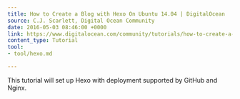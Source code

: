 ```yaml
---
title: How to Create a Blog with Hexo On Ubuntu 14.04 | DigitalOcean
source: C.J. Scarlett, Digital Ocean Community
date: 2016-05-03 08:46:00 +0000
link: https://www.digitalocean.com/community/tutorials/how-to-create-a-blog-with-hexo-on-ubuntu-14-04/
content_type: Tutorial
tool:
- tool/hexo.md

---
```

This tutorial will set up Hexo with deployment supported by GitHub and Nginx.